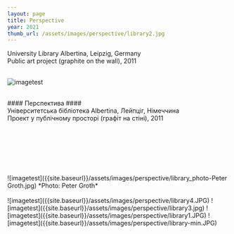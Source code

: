 ```yaml
---
layout: page
title: Perspective
year: 2021
thumb_url: /assets/images/perspective/library2.jpg
---
```


<section markdown="1" class="EN">
University Library Albertina, Leipzig, Germany<br>
Public art project (graphite on the wall), 2011

<br>
<br>

![imagetest]({{site.baseurl}}/assets/images/perspective/library2.jpg#50)

<br>

</section>

<section markdown="1" class="UKR">
#### Перспектива ####
<br>
Університетська бібліотека Albertina, Лейпціг, Німеччина <br>
Проект у публічному просторі (графіт на стіні), 2011
<br>
<br>
<br>
<br>
<br>
<br>
<br>
<br>
![imagetest]({{site.baseurl}}/assets/images/perspective/library_photo-Peter Groth.jpg)
*Photo: Peter Groth*
<br>
<br>
![imagetest]({{site.baseurl}}/assets/images/perspective/library4.JPG)
![imagetest]({{site.baseurl}}/assets/images/perspective/library3.jpg)
![imagetest]({{site.baseurl}}/assets/images/perspective/library1.JPG)
![imagetest]({{site.baseurl}}/assets/images/perspective/library-min.JPG)
</section>